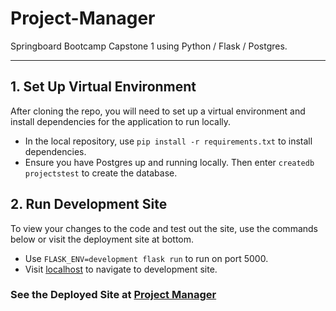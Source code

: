 # Project-Manager
Springboard Bootcamp Capstone 1 using Python / Flask / Postgres.

---
## 1. Set Up Virtual Environment
After cloning the repo, you will need to set up a virtual environment and install dependencies for the application to run locally.
- In the local repository, use `pip install -r requirements.txt` to install dependencies.
- Ensure you have Postgres up and running locally. Then enter `createdb projectstest` to create the database.

## 2. Run Development Site
To view your changes to the code and test out the site, use the commands below or visit the deployment site at bottom.
- Use `FLASK_ENV=development flask run` to run on port 5000.
- Visit [localhost](https://localhost:5000) to navigate to development site.

### See the Deployed Site at [Project Manager](google.com)